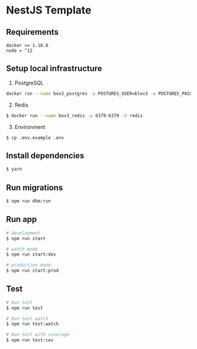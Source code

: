 # NestJS Template

## Requirements

```shell
docker >= 1.18.0
node = ^12
```

## Setup local infrastructure

1. PostgreSQL

```bash
docker run --name box3_postgres -e POSTGRES_USER=blox3 -e POSTGRES_PASSWORD=blox3 -e POSTGRES_DB=blox3 -p 5432:5432 -d postgres
```

2. Redis

```bash
$ docker run --name box3_redis -p 6379:6379 -d redis
```

3. Environment

```shell
$ cp .env.example .env
```

## Install dependencies

```bash
$ yarn
```

## Run migrations

```bash
$ npm run dbm:run
```

## Run app

```bash
# development
$ npm run start

# watch mode
$ npm run start:dev

# production mode
$ npm run start:prod
```

## Test

```bash
# Run test
$ npm run test

# Run test watch
$ npm run test:watch

# Run test with coverage
$ npm run test:cov
```
